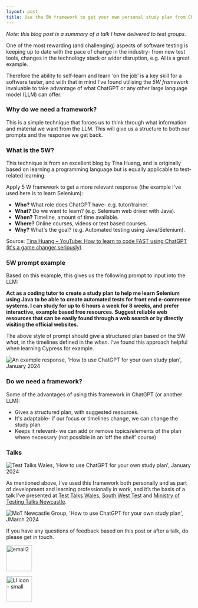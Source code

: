 ```yaml
---
layout: post
title: Use the 5W framework to get your own personal study plan from ChatGPT, Gemini, Copilot etc. or other LLM/Generative AI tool.
---
```


<i>Note: this blog post is a summary of a talk I have delivered to test groups.</i>

One of the most rewarding (and challenging) aspects of software testing is keeping up to date with the pace of change in the industry- from new test tools, changes in the technology stack or wider disruption, e.g. AI is a great example.

Therefore the ability to self-learn and learn ‘on the job’ is a key skill for a software tester, and with that in mind I’ve found utilising the <i>5W framework</i> invaluable to take advantage of what ChatGPT or any other large language model (LLM) can offer.

### Why do we need a framework?

This is a simple technique that forces us to think through what information and material we want from the LLM. This will give us a structure to both our prompts and the response we get back.

### What is the 5W?

This technique is from an excellent blog by Tina Huang, and is originally based on learning a programming language but is equally applicable to test-related learning:

Apply 5 W framework to get a more relevant response (the example I've used here is to learn Selenium):

<ul>

<li><b> Who? </b> What role does ChatGPT have-  e.g. tutor/trainer.</li>
<li><b> What? </b> Do we want to learn? (e.g. Selenium web driver with Java).</li>
<li><b> When? </b> Timeline, amount of time available.</li>
<li><b> Where? </b> Online courses, videos or text based courses.</li>
<li><b> Why? </b> What's the goal? (e.g. Automated testing using Java/Selenium).</li>

</ul>

Source: [Tina Huang – YouTube: How to learn to code FAST using ChatGPT (it's a game changer seriously)](https://www.youtube.com/watch?v=VznoKyh6AXs&list=LL&index=2&t=377s&themeRefresh=1)

### 5W prompt example

Based on this example, this gives us the following prompt to input into the LLM:

<strong>Act as a coding tutor to create a study plan to help me learn Selenium using Java to be able to create automated tests for front end e-commerce systems. I can study for up to 6 hours a week for 8 weeks, and prefer interactive, example based free resources.
Suggest reliable web resources that can be easily found through a web search or by directly visiting the official websites.</strong>

The above style of prompt should give a structured plan based on the 5W <i>what</i>, in the timelines defined in the <i>when</i>. I’ve found this approach helpful when learning Cypress for example.

![An example response, 'How to use ChatGPT for your own study plan', January 2024](/images/sampleResponse.jpg)

### Do we need a framework?

Some of the advantages of using this framework in ChatGPT (or another LLM):

<ul>

<li>Gives a structured plan, with suggested resources.</li>
<li>It's adaptable- if our focus or timelines change, we can change the study plan.</li>
<li>Keeps it relevant- we can add or remove topics/elements of the plan where necessary (not possible in an ‘off the shelf’ course)</li>
</ul>

### Talks

![Test Talks Wales, 'How to use ChatGPT for your own study plan', January 2024](/images/TTW_January2024.jpg)

As mentioned above, I’ve used this framework both personally and as part of development and learning professionally in work, and it’s the basis of a talk I’ve presented at [Test Talks Wales](https://www.meetup.com/test-talks-wales/events/298323939/), [South West Test](https://www.meetup.com/south-west-test/events/301151914/) and [Ministry of Testing Talks Newcastle](https://www.meetup.com/mot-newcastle/events/298859530/).

![MoT Newcastle Group, 'How to use ChatGPT for your own study plan', JMarch 2024](/images/MoT_Newcastle.webp)

If you have any questions of feedback based on this post or after a talk, do please get in touch.

<a href="mailto:ebost2004@yahoo.co.uk"><img src="/images/email2.webp"  alt="email2" width="70" height="70"></a>

<a href="www.linkedin.com/in/daniel-phillips-ba99161b8"><img src="/images/linkedin3.webp"  alt="LI icon - small" width="70" height="70"></a>
